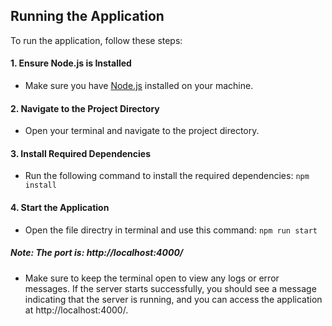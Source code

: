 ## Running the Application

To run the application, follow these steps:

#### 1. Ensure Node.js is Installed
- Make sure you have [Node.js](https://nodejs.org/) installed on your machine.

#### 2. Navigate to the Project Directory
- Open your terminal and navigate to the project directory.

#### 3. Install Required Dependencies
- Run the following command to install the required dependencies:
  `npm install` 

#### 4. Start the Application 
- Open the file directry in terminal and use this command:
  `npm run start`

##### Note: The port is: http://localhost:4000/
- Make sure to keep the terminal open to view any logs or error messages. If the server starts successfully, you should see a message indicating that the server is running, and you can access the application at http://localhost:4000/. 
